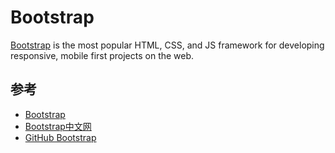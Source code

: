 # Bootstrap

[Bootstrap](http://getbootstrap.com/) is the most popular HTML, CSS, and JS framework for developing responsive, mobile first projects on the web.



## 参考
* [Bootstrap](http://getbootstrap.com/)
* [Bootstrap中文网](http://www.bootcss.com/)
* [GitHub Bootstrap](https://github.com/twbs/bootstrap)